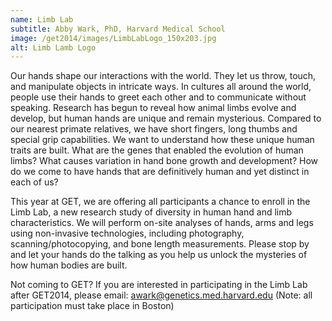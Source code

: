 ```yaml
---
name: Limb Lab
subtitle: Abby Wark, PhD, Harvard Medical School
image: /get2014/images/LimbLabLogo_150x203.jpg
alt: Limb Lamb Logo
---
```


Our hands shape our interactions with the world. They let us throw, touch, and manipulate objects in intricate ways. In cultures all around the world, people use their hands to greet each other and to communicate without speaking. Research has begun to reveal how animal limbs evolve and develop, but human hands are unique and remain mysterious. Compared to our nearest primate relatives, we have short fingers, long thumbs and special grip capabilities. We want to understand how these unique human traits are built. What are the genes that enabled the evolution of human limbs? What causes variation in hand bone growth and development? How do we come to have hands that are definitively human and yet distinct in each of us?

This year at GET, we are offering all participants a chance to enroll in the Limb Lab, a new research study of diversity in human hand and limb characteristics. We will perform on-site analyses of hands, arms and legs using non-invasive technologies, including photography, scanning/photocopying, and bone length measurements. Please stop by and let your hands do the talking as you help us unlock the mysteries of how human bodies are built.

Not coming to GET? If you are interested in participating in the Limb Lab after GET2014, please email: awark@genetics.med.harvard.edu (Note: all participation must take place in Boston)
